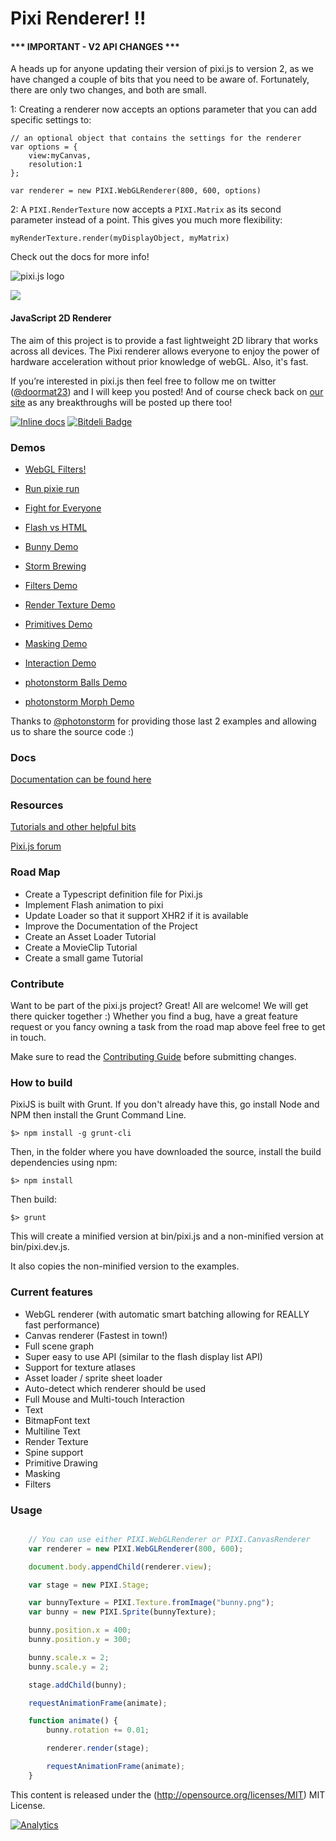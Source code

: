 Pixi Renderer! !!
=============

#### *** IMPORTANT - V2 API CHANGES *** ####

A heads up for anyone updating their version of pixi.js to version 2, as we have changed a couple of bits that you need to be aware of. Fortunately, there are only two changes, and both are small.

1: Creating a renderer now accepts an options parameter that you can add specific settings to:
``` 
// an optional object that contains the settings for the renderer
var options = {
    view:myCanvas,
    resolution:1
};

var renderer = new PIXI.WebGLRenderer(800, 600, options) 
```

2: A ```PIXI.RenderTexture``` now accepts a ```PIXI.Matrix``` as its second parameter instead of a point. This gives you much more flexibility: 

``` myRenderTexture.render(myDisplayObject, myMatrix) ```

Check out the docs for more info!


![pixi.js logo](http://www.goodboydigital.com/pixijs/logo_small.png) 

[<img src="http://www.pixijs.com/wp-content/uploads/2013/05/headerPanel_projects-898x342.jpg">](http://www.pixijs.com/projects)
#### JavaScript 2D Renderer ####

The aim of this project is to provide a fast lightweight 2D library that works
across all devices. The Pixi renderer allows everyone to enjoy the power of
hardware acceleration without prior knowledge of webGL. Also, it's fast.

If you’re interested in pixi.js then feel free to follow me on twitter
([@doormat23](https://twitter.com/doormat23)) and I will keep you posted!  And
of course check back on [our site](<http://www.goodboydigital.com/blog/>) as
any breakthroughs will be posted up there too!

[![Inline docs](http://inch-ci.org/github/GoodBoyDigital/pixi.js.svg?branch=master)](http://inch-ci.org/github/GoodBoyDigital/pixi.js)
[![Bitdeli Badge](https://d2weczhvl823v0.cloudfront.net/GoodBoyDigital/pixi.js/trend.png)](https://bitdeli.com/free "Bitdeli Badge")

### Demos ###

- [WebGL Filters!](<http://www.goodboydigital.com/pixijs/examples/15/indexAll.html>)

- [Run pixie run](<http://www.goodboydigital.com/runpixierun/>)

- [Fight for Everyone](<http://www.goodboydigital.com/casestudies/fightforeveryone/>)

- [Flash vs HTML](<http://flashvhtml.com>)

- [Bunny Demo](<http://www.goodboydigital.com/pixijs/bunnymark>)
 
- [Storm Brewing](<http://www.goodboydigital.com/pixijs/storm/>)

- [Filters Demo](<http://www.goodboydigital.com/pixijs/examples/15/indexAll.html>)

- [Render Texture Demo](<http://www.goodboydigital.com/pixijs/examples/11/>)

- [Primitives Demo](<http://www.goodboydigital.com/pixijs/examples/13/>)

- [Masking Demo](<http://www.goodboydigital.com/pixijs/examples/14/>)

- [Interaction Demo](<http://www.goodboydigital.com/pixijs/examples/6/>)

- [photonstorm Balls Demo](<http://gametest.mobi/pixi/balls/>)

- [photonstorm Morph Demo](<http://gametest.mobi/pixi/morph/>)

Thanks to [@photonstorm](https://twitter.com/photonstorm) for providing those
last 2 examples and allowing us to share the source code :)

### Docs ###

[Documentation can be found here](<http://www.goodboydigital.com/pixijs/docs/>)

### Resources ###

[Tutorials and other helpful bits](<https://github.com/GoodBoyDigital/pixi.js/wiki/Resources>)

[Pixi.js forum](<http://www.html5gamedevs.com/forum/15-pixijs/>)


### Road Map ###

* Create a Typescript definition file for Pixi.js
* Implement Flash animation to pixi
* Update Loader so that it support XHR2 if it is available
* Improve the Documentation of the Project
* Create an Asset Loader Tutorial
* Create a MovieClip Tutorial
* Create a small game Tutorial

### Contribute ###

Want to be part of the pixi.js project? Great! All are welcome! We will get there quicker together :)
Whether you find a bug, have a great feature request or you fancy owning a task from the road map above feel free to get in touch.

Make sure to read the [Contributing Guide](https://github.com/GoodBoyDigital/pixi.js/blob/master/CONTRIBUTING.md)
before submitting changes.

### How to build ###

PixiJS is built with Grunt. If you don't already have this, go install Node and NPM then install the Grunt Command Line.

```
$> npm install -g grunt-cli
```

Then, in the folder where you have downloaded the source, install the build dependencies using npm:

```
$> npm install
```

Then build:

```
$> grunt
```

This will create a minified version at bin/pixi.js and a non-minified version at bin/pixi.dev.js.

It also copies the non-minified version to the examples.

### Current features ###

- WebGL renderer (with automatic smart batching allowing for REALLY fast performance)
- Canvas renderer (Fastest in town!)
- Full scene graph
- Super easy to use API (similar to the flash display list API)
- Support for texture atlases
- Asset loader / sprite sheet loader
- Auto-detect which renderer should be used
- Full Mouse and Multi-touch Interaction
- Text
- BitmapFont text
- Multiline Text
- Render Texture
- Spine support
- Primitive Drawing
- Masking
- Filters

### Usage ###

```javascript

	// You can use either PIXI.WebGLRenderer or PIXI.CanvasRenderer
	var renderer = new PIXI.WebGLRenderer(800, 600);

	document.body.appendChild(renderer.view);

	var stage = new PIXI.Stage;

	var bunnyTexture = PIXI.Texture.fromImage("bunny.png");
	var bunny = new PIXI.Sprite(bunnyTexture);

	bunny.position.x = 400;
	bunny.position.y = 300;

	bunny.scale.x = 2;
	bunny.scale.y = 2;

	stage.addChild(bunny);

	requestAnimationFrame(animate);

	function animate() {
		bunny.rotation += 0.01;

		renderer.render(stage);

		requestAnimationFrame(animate);
	}
```

This content is released under the (http://opensource.org/licenses/MIT) MIT License.

[![Analytics](https://ga-beacon.appspot.com/UA-39213431-2/pixi.js/index)](https://github.com/igrigorik/ga-beacon)
